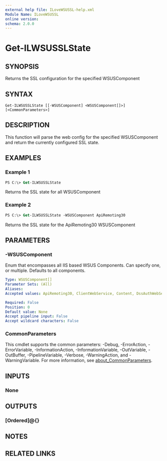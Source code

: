 ```yaml
---
external help file: ILoveWSUSSL-help.xml
Module Name: ILoveWSUSSL
online version:
schema: 2.0.0
---
```


# Get-ILWSUSSLState

## SYNOPSIS

Returns the SSL configuration for the specified WSUSComponent

## SYNTAX

```
Get-ILWSUSSLState [[-WSUSComponent] <WSUSComponent[]>] [<CommonParameters>]
```

## DESCRIPTION

This function will parse the web config for the specified WSUSComponent and return the currently configured SSL state.

## EXAMPLES

### Example 1

```ps
PS C:\> Get-ILWSUSSLState
```

Returns the SSL state for all WSUSComponent

### Example 2

```ps
PS C:\> Get-ILWSUSSLState -WSUSComponent ApiRemoting30
```

Returns the SSL state for the ApiRemoting30 WSUSComponent

## PARAMETERS

### -WSUSComponent

Enum that encompasses all IIS based WSUS Components. Can specify one, or multiple. Defaults to all components.

```yaml
Type: WSUSComponent[]
Parameter Sets: (All)
Aliases:
Accepted values: ApiRemoting30, ClientWebService, Content, DssAuthWebService, Inventory, ReportingWebService, SelfUpdate, ServerSyncWebService, SimpleAuthWebService

Required: False
Position: 0
Default value: None
Accept pipeline input: False
Accept wildcard characters: False
```

### CommonParameters

This cmdlet supports the common parameters: -Debug, -ErrorAction, -ErrorVariable, -InformationAction, -InformationVariable, -OutVariable, -OutBuffer, -PipelineVariable, -Verbose, -WarningAction, and -WarningVariable. For more information, see [about_CommonParameters](http://go.microsoft.com/fwlink/?LinkID=113216).

## INPUTS

### None

## OUTPUTS

### [Ordered]@{}

## NOTES

## RELATED LINKS
